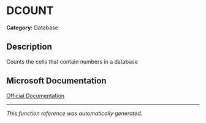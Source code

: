 # DCOUNT

**Category:** Database

## Description
Counts the cells that contain numbers in a database

## Microsoft Documentation
[Official Documentation](https://support.microsoft.com//en-us/office/dcount-function-c1fc7b93-fb0d-4d8d-97db-8d5f076eaeb1)

---
*This function reference was automatically generated.*

